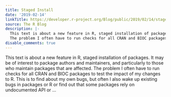 ```yaml
---
title: Staged Install
date: '2019-02-14'
linkTitle: https://developer.r-project.org/Blog/public/2019/02/14/staged-install/
source: The R Blog
description: |-
  This text is about a new feature in R, staged installation of packages. It may be of interest to package authors and maintainers, and particularly to those who maintain packages that are affected.
  The problem I often have to run checks for all CRAN and BIOC packages to test the impact of my changes to R. This is to find about my own bugs, but often I also wake up existing bugs in packages or R or find out that some packages rely on undocumented API or ...
disable_comments: true
---
```

This text is about a new feature in R, staged installation of packages. It may be of interest to package authors and maintainers, and particularly to those who maintain packages that are affected.
The problem I often have to run checks for all CRAN and BIOC packages to test the impact of my changes to R. This is to find about my own bugs, but often I also wake up existing bugs in packages or R or find out that some packages rely on undocumented API or ...